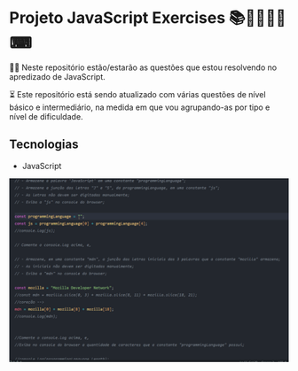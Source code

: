 # Projeto JavaScript Exercises 📚👩🏾‍💻💊⌨

🖐🏽 Neste repositório estão/estarão as questões que estou resolvendo no apredizado de JavaScript.

⏳ Este repositório está sendo atualizado com várias questões de nível básico e intermediário, na medida em que vou agrupando-as por tipo e nível de dificuldade.

## Tecnologias

- JavaScript

<img src="tela.gif" alt="Gif de uma página curriculum">
